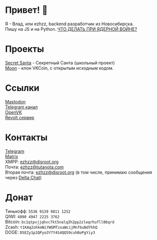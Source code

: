 # Привет! 👋
Я - Влад, или ezhzz, backend разработчик из Новосибирска.<br>
Пишу на JS и на Python.
[ЧТО ДЕЛАТЬ ПРИ ЯДЕРНОЙ ВОЙНЕ?](/nuclearwar)
# Проекты
[Secret Santa](/secretsanta) - Секретный Санта (школьный проект)<br>
[Moon](https://github.com/Moon-wallet) - клон VKCoin, с открытым исходным кодом.<br>
# Ссылки
<a rel="me" href="https://ru.social/@ezhzz">Mastodon</a><br>
[Telegram канал](https://t.me/ezhzz)<br>
[OpenVK](https://openvk.su/ezhzz)<br>
[Revolt сервер](https://app.revolt.chat/invite/gZ8NHxgW)<br>
# Контакты
[Telegram](https://t.me/ezhzzz)<br>
[Matrix](https://matrix.to/#/@skywalker1:matrix.org)<br>
XMPP: ezhzz@disroot.org<br>
Почта: ezhzz@tutanota.com<br>
Вторая почта: ezhzz@disroot.org (в том числе, принимаю сообщения через [Delta Chat](https://delta.chat))<br>
# Донат
Тинькофф: `5536 9139 9811 1252`<br>
QIWI: `4890 4947 2225 3762`<br>
Bitcoin: `bc1qtpvjjqhvc7kt5nalq3h2pp2zleqrhufll06qrd`<br>
Zcash: `t1KAq2ohkmNiYWGMTzxaWcijMnfbuNdYhhQ`<br>
DOGE: `D5EZy1p2QPyo3Y7Y4S4QQ59cuhBoPgYiy3`
<!-- Another Web Available https://raw.githubusercontent.com/ezhzz/ezhzz.ru/main/index.md -->
